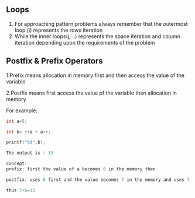 ## Loops
1. For approaching pattern problems always remember that the outermost loop (i) represents the rows iteration
2. While the inner loops(j,...) represents the space iteration and column iteration depending upon the requirements of the problem

## Postfix & Prefix Operators
1.Prefix means allocation in memory first and then access the value of the variable

2.Postfix means first access the value pf the variable then allocation in memory

For example:

```C
int a=5;

int b= ++a + a++;

printf("%d",b);

The output is : 13

concept: 
prefix: first the value of a becomes 6 in the memory then 

postfix: uses 6 first and the value becomes 7 in the memory and uses 7 

thus 7+6=13
```
         
